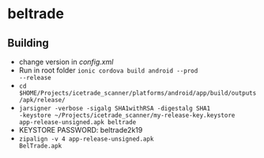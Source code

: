 # beltrade
## Building
- change version in <i>config.xml</i>
- Run in root folder <code>ionic cordova build android --prod --release</code>
- <code>cd $HOME/Projects/icetrade_scanner/platforms/android/app/build/outputs/apk/release/</code>
- <code>jarsigner -verbose -sigalg SHA1withRSA -digestalg SHA1 -keystore ~/Projects/icetrade_scanner/my-release-key.keystore app-release-unsigned.apk beltrade</code>
- KEYSTORE PASSWORD: beltrade2k19
- <code>zipalign -v 4 app-release-unsigned.apk BelTrade.apk</code>
